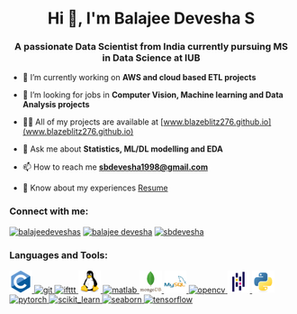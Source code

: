 <h1 align="center">Hi 👋, I'm Balajee Devesha S</h1>
<h3 align="center">A passionate Data Scientist from India currently pursuing MS in Data Science at IUB</h3>

<!-- <p align="left"> <img src="https://komarev.com/ghpvc/?username=blazeblitz276&label=Profile%20views&color=0e75b6&style=flat" alt="blazeblitz276" /> </p>

<p align="left"> <a href="https://github.com/ryo-ma/github-profile-trophy"><img src="https://github-profile-trophy.vercel.app/?username=blazeblitz276" alt="blazeblitz276" /></a> </p> -->

- 🔭 I’m currently working on **AWS and cloud based ETL projects**

- 👯 I’m looking for jobs in **Computer Vision, Machine learning and Data Analysis projects**

- 👨‍💻 All of my projects are available at [www.blazeblitz276.github.io](www.blazeblitz276.github.io)

- 💬 Ask me about **Statistics, ML/DL modelling and EDA**

- 📫 How to reach me **sbdevesha1998@gmail.com**

- 📄 Know about my experiences [Resume](https://drive.google.com/file/d/1Oqp8ZwTP5J_4xF53ht_ymHenSk8VtJU0/view?usp=sharing)

<h3 align="left">Connect with me:</h3>
<p align="left">
<a href="https://linkedin.com/in/balajeedeveshas" target="blank"><img align="center" src="https://raw.githubusercontent.com/rahuldkjain/github-profile-readme-generator/master/src/images/icons/Social/linked-in-alt.svg" alt="balajeedeveshas" height="30" width="40" /></a>
<a href="https://kaggle.com/balajee devesha" target="blank"><img align="center" src="https://raw.githubusercontent.com/rahuldkjain/github-profile-readme-generator/master/src/images/icons/Social/kaggle.svg" alt="balajee devesha" height="30" width="40" /></a>
<a href="https://www.leetcode.com/sbdevesha" target="blank"><img align="center" src="https://raw.githubusercontent.com/rahuldkjain/github-profile-readme-generator/master/src/images/icons/Social/leet-code.svg" alt="sbdevesha" height="30" width="40" /></a>
</p>

<h3 align="left">Languages and Tools:</h3>
<p align="left"> <a href="https://www.cprogramming.com/" target="_blank" rel="noreferrer"> <img src="https://raw.githubusercontent.com/devicons/devicon/master/icons/c/c-original.svg" alt="c" width="40" height="40"/> </a> <a href="https://git-scm.com/" target="_blank" rel="noreferrer"> <img src="https://www.vectorlogo.zone/logos/git-scm/git-scm-icon.svg" alt="git" width="40" height="40"/> </a> <a href="https://ifttt.com/" target="_blank" rel="noreferrer"> <img src="https://www.vectorlogo.zone/logos/ifttt/ifttt-ar21.svg" alt="ifttt" width="40" height="40"/> </a> <a href="https://www.linux.org/" target="_blank" rel="noreferrer"> <img src="https://raw.githubusercontent.com/devicons/devicon/master/icons/linux/linux-original.svg" alt="linux" width="40" height="40"/> </a> <a href="https://www.mathworks.com/" target="_blank" rel="noreferrer"> <img src="https://upload.wikimedia.org/wikipedia/commons/2/21/Matlab_Logo.png" alt="matlab" width="40" height="40"/> </a> <a href="https://www.mongodb.com/" target="_blank" rel="noreferrer"> <img src="https://raw.githubusercontent.com/devicons/devicon/master/icons/mongodb/mongodb-original-wordmark.svg" alt="mongodb" width="40" height="40"/> </a> <a href="https://www.mysql.com/" target="_blank" rel="noreferrer"> <img src="https://raw.githubusercontent.com/devicons/devicon/master/icons/mysql/mysql-original-wordmark.svg" alt="mysql" width="40" height="40"/> </a> <a href="https://opencv.org/" target="_blank" rel="noreferrer"> <img src="https://www.vectorlogo.zone/logos/opencv/opencv-icon.svg" alt="opencv" width="40" height="40"/> </a> <a href="https://pandas.pydata.org/" target="_blank" rel="noreferrer"> <img src="https://raw.githubusercontent.com/devicons/devicon/2ae2a900d2f041da66e950e4d48052658d850630/icons/pandas/pandas-original.svg" alt="pandas" width="40" height="40"/> </a> <a href="https://www.python.org" target="_blank" rel="noreferrer"> <img src="https://raw.githubusercontent.com/devicons/devicon/master/icons/python/python-original.svg" alt="python" width="40" height="40"/> </a> <a href="https://pytorch.org/" target="_blank" rel="noreferrer"> <img src="https://www.vectorlogo.zone/logos/pytorch/pytorch-icon.svg" alt="pytorch" width="40" height="40"/> </a> <a href="https://scikit-learn.org/" target="_blank" rel="noreferrer"> <img src="https://upload.wikimedia.org/wikipedia/commons/0/05/Scikit_learn_logo_small.svg" alt="scikit_learn" width="40" height="40"/> </a> <a href="https://seaborn.pydata.org/" target="_blank" rel="noreferrer"> <img src="https://seaborn.pydata.org/_images/logo-mark-lightbg.svg" alt="seaborn" width="40" height="40"/> </a> <a href="https://www.tensorflow.org" target="_blank" rel="noreferrer"> <img src="https://www.vectorlogo.zone/logos/tensorflow/tensorflow-icon.svg" alt="tensorflow" width="40" height="40"/> </a> </p>

<!-- <p><img align="left" src="https://github-readme-stats.vercel.app/api/top-langs?username=blazeblitz276&show_icons=true&theme=tokyonight&title_color=6016d0&locale=en&layout=compact" alt="blazeblitz276" /></p>

<p>&nbsp;<img align="center" src="https://github-readme-stats.vercel.app/api?username=blazeblitz276&show_icons=true&locale=en" alt="blazeblitz276" /></p>

<p><img align="center" src="https://github-readme-streak-stats.herokuapp.com/?user=blazeblitz276&" alt="blazeblitz276" /></p> -->
